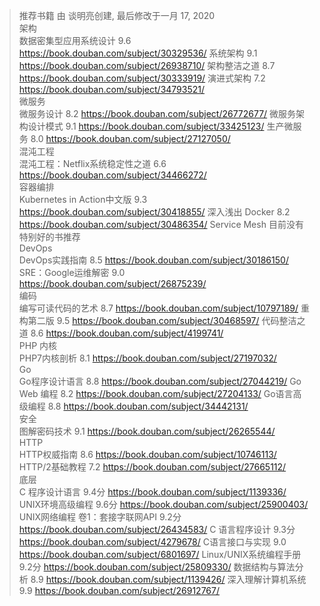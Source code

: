 > 推荐书籍
由 谈明亮创建, 最后修改于一月 17, 2020<br>
架构<br>
数据密集型应用系统设计 9.6 https://book.douban.com/subject/30329536/
系统架构 9.1 https://book.douban.com/subject/26938710/
架构整洁之道 8.7 https://book.douban.com/subject/30333919/
演进式架构 7.2 https://book.douban.com/subject/34793521/
<br>微服务<br>
微服务设计 8.2 https://book.douban.com/subject/26772677/
微服务架构设计模式 9.1 https://book.douban.com/subject/33425123/
生产微服务 8.0 https://book.douban.com/subject/27127050/
<br>混沌工程<br>
混沌工程：Netflix系统稳定性之道 6.6 https://book.douban.com/subject/34466272/
<br>容器编排<br>
Kubernetes in Action中文版 9.3 https://book.douban.com/subject/30418855/
深入浅出 Docker 8.2 https://book.douban.com/subject/30486354/
Service Mesh 目前没有特别好的书推荐
<br>DevOps<br>
DevOps实践指南 8.5 https://book.douban.com/subject/30186150/
SRE：Google运维解密 9.0 https://book.douban.com/subject/26875239/
<br>编码<br>
编写可读代码的艺术 8.7 https://book.douban.com/subject/10797189/
重构第二版 9.5 https://book.douban.com/subject/30468597/
代码整洁之道 8.6 https://book.douban.com/subject/4199741/
<br>PHP 内核<br>
PHP7内核剖析 8.1 https://book.douban.com/subject/27197032/
<br>Go<br>
Go程序设计语言 8.8 https://book.douban.com/subject/27044219/
Go Web 编程 8.2 https://book.douban.com/subject/27204133/
Go语言高级编程 8.8 https://book.douban.com/subject/34442131/
<br>安全<br>
图解密码技术 9.1 https://book.douban.com/subject/26265544/
<br>HTTP<br>
HTTP权威指南 8.6 https://book.douban.com/subject/10746113/
HTTP/2基础教程 7.2 https://book.douban.com/subject/27665112/
<br>底层<br>
C 程序设计语言 9.4分 https://book.douban.com/subject/1139336/
UNIX环境高级编程 9.6分 https://book.douban.com/subject/25900403/
UNIX网络编程 卷1：套接字联网API 9.2分 https://book.douban.com/subject/26434583/
C 语言程序设计 9.3分 https://book.douban.com/subject/4279678/
C语言接口与实现 9.0 https://book.douban.com/subject/6801697/
Linux/UNIX系统编程手册 9.2分 https://book.douban.com/subject/25809330/
数据结构与算法分析 8.9 https://book.douban.com/subject/1139426/
深入理解计算机系统 9.9 https://book.douban.com/subject/26912767/